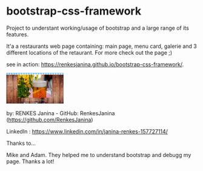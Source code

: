 # bootstrap-css-framework



Project to understant working/usage of bootstrap and a large range of its features.

It'a a restaurants web page containing: main page, menu card, galerie and 3 different locations of the retaurant. For more check out the page ;)

see in action:  https://renkesjanina.github.io/bootstrap-css-framework/.

<img src="./bayrischesHerzGlueck.png" style="width:30%;">


by:
RENKES Janina - GitHub: RenkesJanina (https://github.com/RenkesJanina)

LinkedIn : https://www.linkedin.com/in/janina-renkes-157727114/


Thanks to...

Mike and Adam. They helped me to understand bootstrap and debugg my page. Thanks a lot!

